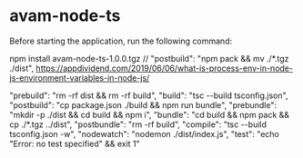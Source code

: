 # avam-node-ts

Before starting the application, run the following command:

npm install avam-node-ts-1.0.0.tgz
// "postbuild": "npm pack && mv ./\*.tgz ./dist",
https://appdividend.com/2019/06/06/what-is-process-env-in-node-js-environment-variables-in-node-js/

 "prebuild": "rm -rf dist && rm -rf build",
    "build": "tsc --build tsconfig.json",
    "postbuild": "cp package.json ./build && npm run bundle",
    "prebundle": "mkdir -p ./dist && cd build && npm i",
    "bundle": "cd build && npm pack && cp ./*.tgz ../dist",
    "postbundle": "rm -rf build",
    "compile": "tsc --build tsconfig.json -w",
    "nodewatch": "nodemon ./dist/index.js",
    "test": "echo \"Error: no test specified\" && exit 1"
